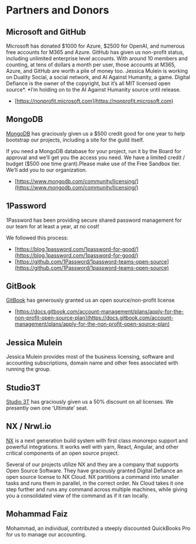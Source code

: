 # Partners and Donors

## Microsoft and GitHub

Microsoft has donated $1000 for Azure, $2500 for OpenAI, and numerous free accounts for M365 and Azure.
GitHub has given us non-profit status, including unlimited enterprise level accounts.
With around 10 members and counting, at tens of dollars a month per user, those accounts at M365, Azure, and GitHub are worth a pile of money too.
Jessica Mulein is working on Duality Social, a social network, and AI Against Humanity, a game. Digital Defiance is the owner of the copyright, but it’s all MIT licensed open source*.
*I’m holding on to the AI Against Humanity source until release.

- [https://nonprofit.microsoft.com](https://nonprofit.microsoft.com)

## MongoDB

[MongoDB](https://mongodb.com) has graciously given us a $500 credit good for one year to help bootstrap our projects, including a site for the guild itself.

If you need a MongoDB database for your project, run it by the Board for approval and we’ll get you the access you need. We have a limited credit / budget ($500 one time grant).Please make use of the Free Sandbox tier. We’ll add you to our organization.

- [https://www.mongodb.com/community/licensing/](https://www.mongodb.com/community/licensing/)

## 1Password

1Password has been providing secure shared password management for our team for at least a year, at no cost!

We followed this process:
- [https://blog.1password.com/1password-for-good/](https://blog.1password.com/1password-for-good/)
- [https://github.com/1Password/1password-teams-open-source](https://github.com/1Password/1password-teams-open-source)

## GitBook

[GitBook](https://gitbook.com) has generously granted us an open source/non-profit license

- [https://docs.gitbook.com/account-management/plans/apply-for-the-non-profit-open-source-plan](https://docs.gitbook.com/account-management/plans/apply-for-the-non-profit-open-source-plan)

## Jessica Mulein

Jessica Mulein provides most of the business licensing, software and accounting subscriptions, domain name and other fees associated with running the group.

## Studio3T

[Studio 3T](https://studio3t.com) has graciously given us a 50% discount on all licenses. We presently own one ‘Ultimate’ seat.

## NX / Nrwl.io

[NX](https://nrwl.io) is a next generation build system with first class monorepo support and powerful integrations. It works well with yarn, React, Angular, and other critical components of an open source project.

Several of our projects utilize NX and they are a company that supports Open Source Software. They have graciously granted Digital Defiance an open source license to NX Cloud. NX partitions a command into smaller tasks and runs them in parallel, in the correct order. Nx Cloud takes it one step further and runs any command across multiple machines, while giving you a consolidated view of the command as if it ran locally.

## Mohammad Faiz
Mohammad, an individual, contributed a steeply discounted QuickBooks Pro for us to manage our accounting.
